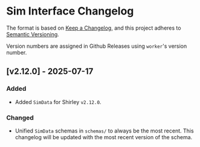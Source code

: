 # Sim Interface Changelog

The format is based on [Keep a Changelog](https://keepachangelog.com/en/1.1.0/),
and this project adheres to [Semantic Versioning](https://semver.org/spec/v2.0.0.html).

Version numbers are assigned in Github Releases using `worker`'s version number.

## [v2.12.0] - 2025-07-17

### Added

- Added `SimData` for Shirley `v2.12.0`.

### Changed

- Unified `SimData` schemas in `schemas/` to always be the most recent. This changelog will be updated with the most recent version of the schema.
